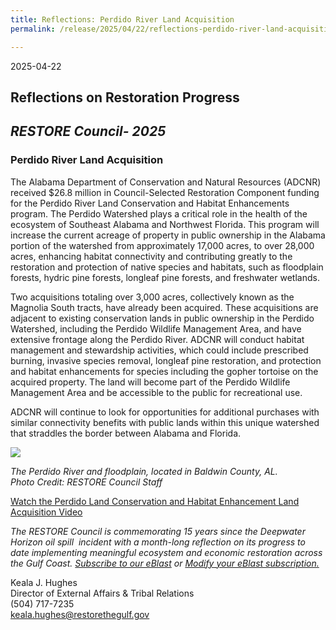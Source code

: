 ```yaml
---
title: Reflections: Perdido River Land Acquisition
permalink: /release/2025/04/22/reflections-perdido-river-land-acquisition

---
```

2025-04-22

## Reflections on Restoration Progress

## _RESTORE Council- 2025_

### **Perdido River Land Acquisition**

The Alabama Department of Conservation and Natural Resources (ADCNR) received $26.8 million in Council-Selected Restoration Component funding for the Perdido River Land Conservation and Habitat Enhancements program. The Perdido Watershed plays a critical role in the health of the ecosystem of Southeast Alabama and Northwest Florida. This program will increase the current acreage of property in public ownership in the Alabama portion of the watershed from approximately 17,000 acres, to over 28,000 acres, enhancing habitat connectivity and contributing greatly to the restoration and protection of native species and habitats, such as floodplain forests, hydric pine forests, longleaf pine forests, and freshwater wetlands.

Two acquisitions totaling over 3,000 acres, collectively known as the Magnolia South tracts, have already been acquired. These acquisitions are adjacent to existing conservation lands in public ownership in the Perdido Watershed, including the Perdido Wildlife Management Area, and have extensive frontage along the Perdido River. ADCNR will conduct habitat management and stewardship activities, which could include prescribed burning, invasive species removal, longleaf pine restoration, and protection and habitat enhancements for species including the gopher tortoise on the acquired property. The land will become part of the Perdido Wildlife Management Area and be accessible to the public for recreational use.

ADCNR will continue to look for opportunities for additional purchases with similar connectivity benefits with public lands within this unique watershed that straddles the border between Alabama and Florida.

![](/sites/default/files/inline-images/ror-perdido-river.jpg)

_The Perdido River and floodplain, located in Baldwin County, AL._  
_Photo Credit: RESTORE Council Staff_

[Watch the Perdido Land Conservation and Habitat Enhancement Land Acquisition Video](https://www.youtube.com/watch?v=5Id2b8a6UCs) 

_The RESTORE Council is commemorating 15 years since the Deepwater Horizon oil spill  incident with a month-long reflection on its progress to date implementing meaningful ecosystem and economic restoration across the Gulf Coast._ [_Subscribe to our eBlast_](https://www.restorethegulf.gov/apps/eblast/Subscribe.aspx) _or_ [_Modify your eBlast subscription._](https://www.restorethegulf.gov/apps/eblast/ModifyInformation.aspx) 

Keala J. Hughes  
Director of External Affairs & Tribal Relations  
(504) 717-7235  
[keala.hughes@restorethegulf.gov](mailto:keala.hughes@restorethegulf.gov)